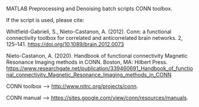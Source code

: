 MATLAB Preprocessing and Denoising batch scripts CONN toolbox.

If the script is used, please cite: 

Whitfield-Gabrieli, S., Nieto-Castanon, A. (2012). Conn: a functional connectivity toolbox for correlated and anticorrelated brain networks. 2, 125–141. https://doi.org/10.1089/brain.2012.0073 

Nieto-Castanon, A. (2020). Handbook of functional connectivity Magnetic Resonance Imaging methods in CONN. Boston, MA: Hilbert Press. https://www.researchgate.net/publication/339460691_Handbook_of_functional_connectivity_Magnetic_Resonance_Imaging_methods_in_CONN  

CONN toolbox --> http://www.nitrc.org/projects/conn. 

CONN manual --> https://sites.google.com/view/conn/resources/manuals.
